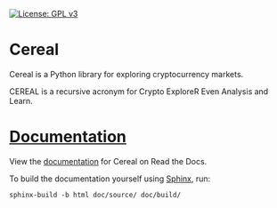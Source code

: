 [![License: GPL v3](https://img.shields.io/badge/License-GPLv3-blue.svg)](/LICENSE)

# Cereal

Cereal is a Python library for exploring cryptocurrency markets.

CEREAL is a recursive acronym for Crypto ExploreR Even Analysis and Learn.

# [Documentation](/README.md)

View the [documentation](/README.md)
for Cereal on Read the Docs.

To build the documentation yourself using [Sphinx](http://www.sphinx-doc.org/), run:

```
sphinx-build -b html doc/source/ doc/build/
```
